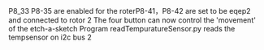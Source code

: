 P8_33 P8-35 are enabled for the roterP8-41，P8-42 are set to be eqep2 and connected to rotor 2
The four button can now control the 'movement' of the etch-a-sketch
Program readTempuratureSensor.py reads the tempsensor on i2c bus 2

